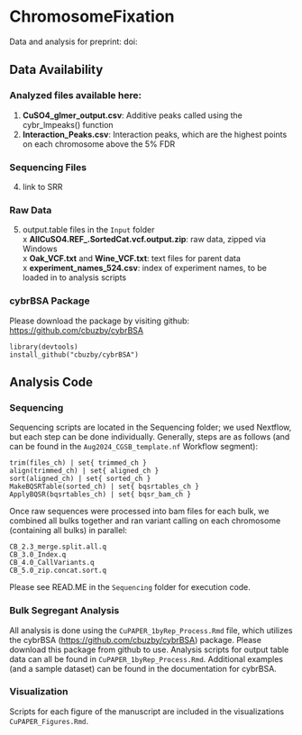 # ChromosomeFixation
 
Data and analysis for preprint: doi:

## Data Availability
### Analyzed files available here:
1. **CuSO4_glmer_output.csv**: Additive peaks called using the cybr_lmpeaks() function
2. **Interaction_Peaks.csv**: Interaction peaks, which are the highest points on each chromosome above the 5% FDR
   
### Sequencing Files
4. link to SRR

### Raw Data
5. output.table files in the `Input` folder  
   x **AllCuSO4.REF_.SortedCat.vcf.output.zip**: raw data, zipped via Windows  
   x **Oak_VCF.txt** and **Wine_VCF.txt**: text files for parent data  
   x **experiment_names_524.csv**: index of experiment names, to be loaded in to analysis scripts  

### cybrBSA Package
Please download the package by visiting github: https://github.com/cbuzby/cybrBSA
```
library(devtools)
install_github("cbuzby/cybrBSA")
```


## Analysis Code
### Sequencing
Sequencing scripts are located in the Sequencing folder; we used Nextflow, but each step can be done individually. Generally, steps are as follows (and can be found in the `Aug2024_CGSB_template.nf` Workflow segment):  
```
trim(files_ch) | set{ trimmed_ch }
align(trimmed_ch) | set{ aligned_ch }
sort(aligned_ch) | set{ sorted_ch }
MakeBQSRTable(sorted_ch) | set{ bqsrtables_ch }
ApplyBQSR(bqsrtables_ch) | set{ bqsr_bam_ch }
```

Once raw sequences were processed into bam files for each bulk, we combined all bulks together and ran variant calling on each chromosome (containing all bulks) in parallel:
```
CB_2.3_merge.split.all.q
CB_3.0_Index.q
CB_4.0_CallVariants.q
CB_5.0_zip.concat.sort.q
```

Please see READ.ME in the `Sequencing` folder for execution code.

### Bulk Segregant Analysis
All analysis is done using the `CuPAPER_1byRep_Process.Rmd` file, which utilizes the cybrBSA (https://github.com/cbuzby/cybrBSA) package. Please download this package from github to use. Analysis scripts for output table data can all be found in `CuPAPER_1byRep_Process.Rmd`. Additional examples (and a sample dataset) can be found in the documentation for cybrBSA.

### Visualization
Scripts for each figure of the manuscript are included in the visualizations `CuPAPER_Figures.Rmd`. 

